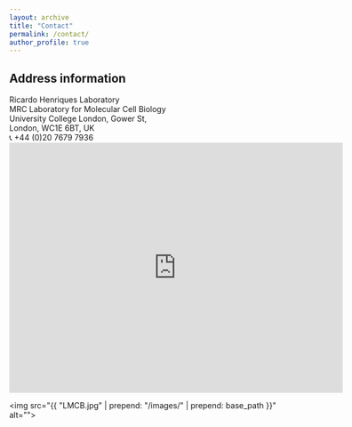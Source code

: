 ```yaml
---
layout: archive
title: "Contact"
permalink: /contact/
author_profile: true
---
```


<h2> Address information </h2>
Ricardo Henriques Laboratory <br>
MRC Laboratory for Molecular Cell Biology <br>
University College London, Gower St, <br>
London, WC1E 6BT, UK <br>
&#128222; +44 (0)20 7679 7936

<iframe src="https://www.google.com/maps/embed?pb=!1m18!1m12!1m3!1d2482.401719507159!2d-0.13461968475715028!3d51.52419131729711!2m3!1f0!2f0!3f0!3m2!1i1024!2i768!4f13.1!3m3!1m2!1s0x48761b2f0b35b5bf%3A0xa697ae4cc2b7a4db!2sMRC%20Laboratory%20for%20Molecular%20Cell%20Biology!5e0!3m2!1sen!2suk!4v1582495676071!5m2!1sen!2suk" width="600" height="450" frameborder="0" style="border:0;" allowfullscreen=""></iframe>

<img src="{{ "LMCB.jpg" | prepend: "/images/" | prepend: base_path }}" alt="">
